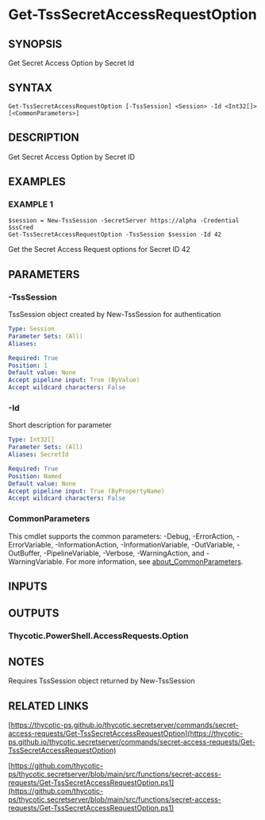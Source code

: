 # Get-TssSecretAccessRequestOption

## SYNOPSIS
Get Secret Access Option by Secret Id

## SYNTAX

```
Get-TssSecretAccessRequestOption [-TssSession] <Session> -Id <Int32[]> [<CommonParameters>]
```

## DESCRIPTION
Get Secret Access Option by Secret ID

## EXAMPLES

### EXAMPLE 1
```
$session = New-TssSession -SecretServer https://alpha -Credential $ssCred
Get-TssSecretAccessRequestOption -TssSession $session -Id 42
```

Get the Secret Access Request options for Secret ID 42

## PARAMETERS

### -TssSession
TssSession object created by New-TssSession for authentication

```yaml
Type: Session
Parameter Sets: (All)
Aliases:

Required: True
Position: 1
Default value: None
Accept pipeline input: True (ByValue)
Accept wildcard characters: False
```

### -Id
Short description for parameter

```yaml
Type: Int32[]
Parameter Sets: (All)
Aliases: SecretId

Required: True
Position: Named
Default value: None
Accept pipeline input: True (ByPropertyName)
Accept wildcard characters: False
```

### CommonParameters
This cmdlet supports the common parameters: -Debug, -ErrorAction, -ErrorVariable, -InformationAction, -InformationVariable, -OutVariable, -OutBuffer, -PipelineVariable, -Verbose, -WarningAction, and -WarningVariable. For more information, see [about_CommonParameters](http://go.microsoft.com/fwlink/?LinkID=113216).

## INPUTS

## OUTPUTS

### Thycotic.PowerShell.AccessRequests.Option
## NOTES
Requires TssSession object returned by New-TssSession

## RELATED LINKS

[https://thycotic-ps.github.io/thycotic.secretserver/commands/secret-access-requests/Get-TssSecretAccessRequestOption](https://thycotic-ps.github.io/thycotic.secretserver/commands/secret-access-requests/Get-TssSecretAccessRequestOption)

[https://github.com/thycotic-ps/thycotic.secretserver/blob/main/src/functions/secret-access-requests/Get-TssSecretAccessRequestOption.ps1](https://github.com/thycotic-ps/thycotic.secretserver/blob/main/src/functions/secret-access-requests/Get-TssSecretAccessRequestOption.ps1)

